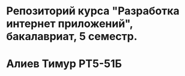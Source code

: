# Репозиторий курса "Разработка интернет приложений", бакалавриат, 5 семестр.

# Алиев Тимур РТ5-51Б
